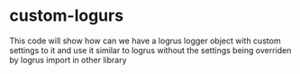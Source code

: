 # custom-logurs
This code will show how can we have a logrus logger object with custom settings to it and use it similar to logrus without the settings being overriden by logrus import in other library
